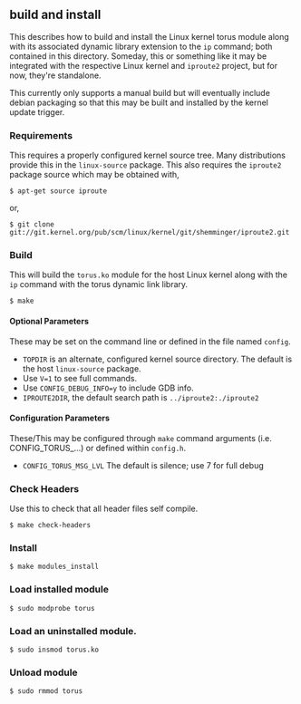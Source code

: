 ## build and install

This describes how to build and install the Linux kernel torus module along
with its associated dynamic library extension to the `ip` command; both
contained in this directory. Someday, this or something like it may be
integrated with the respective Linux kernel and `iproute2` project, but for
now, they're standalone.

This currently only supports a manual build but will eventually include debian
packaging so that this may be built and installed by the kernel update trigger.

### Requirements

This requires a properly configured kernel source tree.
Many distributions provide this in the `linux-source` package.
This also requires the `iproute2` package source which may be obtained with,

````console
$ apt-get source iproute
````

or,

````console
$ git clone git://git.kernel.org/pub/scm/linux/kernel/git/shemminger/iproute2.git
````

### Build

This will build the `torus.ko` module for the host Linux kernel along with the
`ip` command with the torus dynamic link library.

````console
$ make
````

#### Optional Parameters

These may be set on the command line or defined in the file named `config`.

* `TOPDIR` is an alternate, configured kernel source directory.
  The default is the host `linux-source` package.
* Use `V=1` to see full commands.
* Use `CONFIG_DEBUG_INFO=y` to include GDB info.
* `IPROUTE2DIR`, the default search path is `../iproute2:./iproute2`

#### Configuration Parameters

These/This may be configured through `make` command arguments
(i.e. CONFIG_TORUS_...) or defined within `config.h`.

* `CONFIG_TORUS_MSG_LVL`
  The default is silence; use 7 for full debug

### Check Headers

Use this to check that all header files self compile.

````console
$ make check-headers
````

### Install

````console
$ make modules_install
````
### Load installed module

````console
$ sudo modprobe torus
````

### Load an uninstalled module.

````console
$ sudo insmod torus.ko
````

### Unload module

````console
$ sudo rmmod torus
````

